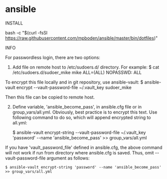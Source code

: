 # ansible

INSTALL

bash -c "$(curl -fsSl https://raw.githubusercontent.com/mpboden/ansible/master/bin/dotfiles)"


INFO

For passwordless login, there are two options:

1. Add file on remote host to /etc/sudoers.d/ directory. For example:
  $ cat /etc/sudoers.d/sudoer_mike
  mike ALL=(ALL) NOPASSWD: ALL

  To encrypt this file locally and in git repository, use ansible-vault:
    $ ansible-vault encrypt --vault-password-file ~/.vault_key sudoer_mike

  Then this file can be copied to remote host.

2. Define variable, 'ansible_become_pass', in ansible.cfg file or in
  group_vars/all.yml. Obviously, best practice is to encrypt this text.
  Use following command to do so, which will append encrypted string to all.yml:

    $ ansible-vault encrypt-string --vault-password-file ~/.vault_key 'password' --name 'ansible_become_pass' >> group_vars/all.yml

  If you have 'vault_password_file' defined in ansible.cfg, the above command
  will not work if run from directory where ansible.cfg is saved. Thus, omit
  --vault-password-file argument as follows:

    $ ansible-vault encrypt-string 'password' --name 'ansible_become_pass' >> group_vars/all.yml


